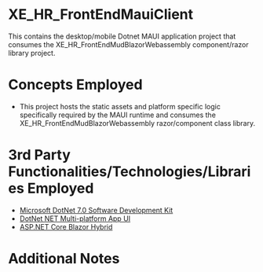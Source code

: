 # XE_HR_FrontEndMauiClient
This contains the desktop/mobile Dotnet MAUI application project that consumes the XE_HR_FrontEndMudBlazorWebassembly component/razor library project.
# Concepts Employed
* This project hosts the static assets and platform specific logic specifically required by the MAUI runtime and consumes the XE_HR_FrontEndMudBlazorWebassembly razor/component class library.
# 3rd Party Functionalities/Technologies/Libraries Employed
* [Microsoft DotNet 7.0 Software Development Kit](https://learn.microsoft.com/en-us/dotnet/csharp/)
* [DotNet NET Multi-platform App UI](https://dotnet.microsoft.com/en-us/apps/maui)
* [ASP.NET Core Blazor Hybrid](https://learn.microsoft.com/en-us/aspnet/core/blazor/hybrid)
# Additional Notes
